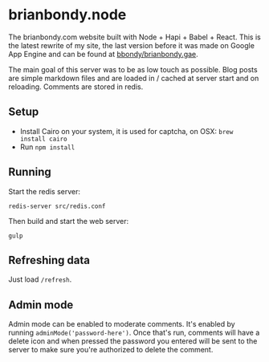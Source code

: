 # brianbondy.node

The brianbondy.com website built with Node + Hapi + Babel + React.
This is the latest rewrite of my site, the last version before it was made on Google App Engine and can be found at [bbondy/brianbondy.gae](http://github.com/bbondy/brianbondy.gae).

The main goal of this server was to be as low touch as possible.  Blog posts are simple markdown files and are loaded in / cached at server start and on reloading.
Comments are stored in redis.

## Setup

- Install Cairo on your system, it is used for captcha, on OSX: `brew install cairo`
- Run `npm install`

## Running

Start the redis server:

    redis-server src/redis.conf

Then build and start the web server:

    gulp

## Refreshing data

Just load `/refresh`.

## Admin mode

Admin mode can be enabled to moderate comments.
It's enabled by running `adminMode('password-here')`.
Once that's run, comments will have a delete icon and when pressed the password you entered will be sent to the server to make sure you're authorized to delete the comment.
